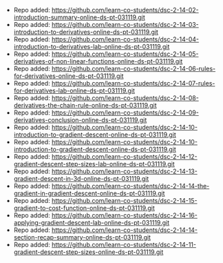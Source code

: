 
- Repo added: https://github.com/learn-co-students/dsc-2-14-02-introduction-summary-online-ds-pt-031119.git
- Repo added: https://github.com/learn-co-students/dsc-2-14-03-introduction-to-derivatives-online-ds-pt-031119.git
- Repo added: https://github.com/learn-co-students/dsc-2-14-04-introduction-to-derivatives-lab-online-ds-pt-031119.git
- Repo added: https://github.com/learn-co-students/dsc-2-14-05-derivatives-of-non-linear-functions-online-ds-pt-031119.git
- Repo added: https://github.com/learn-co-students/dsc-2-14-06-rules-for-derivatives-online-ds-pt-031119.git
- Repo added: https://github.com/learn-co-students/dsc-2-14-07-rules-for-derivatives-lab-online-ds-pt-031119.git
- Repo added: https://github.com/learn-co-students/dsc-2-14-08-derivatives-the-chain-rule-online-ds-pt-031119.git
- Repo added: https://github.com/learn-co-students/dsc-2-14-09-derivatives-conclusion-online-ds-pt-031119.git
- Repo added: https://github.com/learn-co-students/dsc-2-14-10-introduction-to-gradient-descent-online-ds-pt-031119.git
- Repo added: https://github.com/learn-co-students/dsc-2-14-10-introduction-to-gradient-descent-online-ds-pt-031119.git
- Repo added: https://github.com/learn-co-students/dsc-2-14-12-gradient-descent-step-sizes-lab-online-ds-pt-031119.git
- Repo added: https://github.com/learn-co-students/dsc-2-14-13-gradient-descent-in-3d-online-ds-pt-031119.git
- Repo added: https://github.com/learn-co-students/dsc-2-14-14-the-gradient-in-gradient-descent-online-ds-pt-031119.git
- Repo added: https://github.com/learn-co-students/dsc-2-14-15-gradient-to-cost-function-online-ds-pt-031119.git
- Repo added: https://github.com/learn-co-students/dsc-2-14-16-applying-gradient-descent-lab-online-ds-pt-031119.git
- Repo added: https://github.com/learn-co-students/dsc-2-14-14-section-recap-summary-online-ds-pt-031119.git
- Repo added: https://github.com/learn-co-students/dsc-2-14-11-gradient-descent-step-sizes-online-ds-pt-031119.git